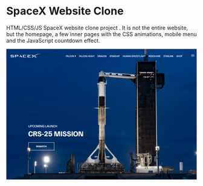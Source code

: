 # SpaceX Website Clone

HTML/CSS/JS SpaceX website clone project . It is not the entire website, but the homepage, a few inner pages with the CSS animations, mobile menu and the JavaScript countdown effect.

![SpaceX Website](img/screen.jpg)
